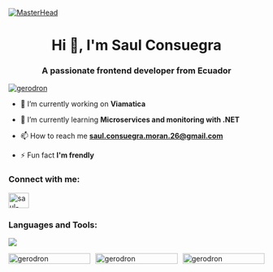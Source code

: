 
[![MasterHead](https://user-images.githubusercontent.com/74038190/213910845-af37a709-8995-40d6-be59-724526e3c3d7.gif)]()
<h1 align="center">Hi 👋, I'm Saul Consuegra</h1>
<h3 align="center">A passionate frontend developer from Ecuador</h3>

<p align="left"> <a href="https://github.com/ryo-ma/github-profile-trophy"><img src="https://github-profile-trophy.vercel.app/?username=gerodron" alt="gerodron" /></a> </p>

- 🔭 I’m currently working on **Viamatica**

- 🌱 I’m currently learning **Microservices and monitoring with .NET**

- 📫 How to reach me **saul.consuegra.moran.26@gmail.com**

- ⚡ Fun fact **I'm frendly**

<h3 align="left">Connect with me:</h3>
<p align="left">
<a href="https://linkedin.com/in/saul-consuegra" target="blank"><img align="center" src="https://raw.githubusercontent.com/rahuldkjain/github-profile-readme-generator/master/src/images/icons/Social/linked-in-alt.svg" alt="saul-consuegra" height="30" width="40" /></a>
</p>

<h3 align="left">Languages and Tools:</h3>
<p>
    <a href="https://skillicons.dev">
        <img src="https://skillicons.dev/icons?i=html,css,js,ts,react,angular,git,github,docker,dotnet,postman,vscode,visualstudio,tailwind&perline=8" />
    </a>
</p>


<div style="display: flex; justify-content: center;">
    <div style="flex: 1; margin-right: 5px; max-width: 300px;">
        <img src="https://github-readme-stats.vercel.app/api?username=gerodron&show_icons=true&locale=en" alt="gerodron" style="width: 100%; height: 100%;" />
    </div>
    <div style="flex: 1; margin-left: 5px; margin-right: 5px; max-width: 300px;">
        <img src="https://github-readme-streak-stats.herokuapp.com/?user=gerodron" alt="gerodron" style="width: 100%; height: 100%;" />
    </div>
    <div style="flex: 1; margin-left: 5px; max-width: 300px;">
        <img src="https://github-readme-stats.vercel.app/api/top-langs?username=gerodron&show_icons=true&locale=en&layout=compact" alt="gerodron" style="width: 100%; height: 100%;" />
    </div>
</div>
